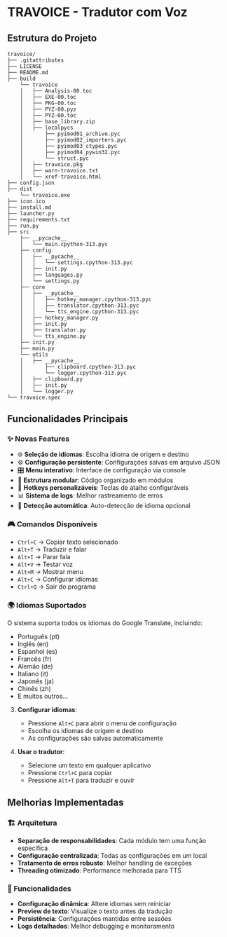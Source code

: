 # TRAVOICE - Tradutor com Voz

## Estrutura do Projeto

```
travoice/
├── .gitattributes
├── LICENSE
├── README.md
├── build
    └── travoice
    │   ├── Analysis-00.toc
    │   ├── EXE-00.toc
    │   ├── PKG-00.toc
    │   ├── PYZ-00.pyz
    │   ├── PYZ-00.toc
    │   ├── base_library.zip
    │   ├── localpycs
    │       ├── pyimod01_archive.pyc
    │       ├── pyimod02_importers.pyc
    │       ├── pyimod03_ctypes.pyc
    │       ├── pyimod04_pywin32.pyc
    │       └── struct.pyc
    │   ├── travoice.pkg
    │   ├── warn-travoice.txt
    │   └── xref-travoice.html
├── config.json
├── dist
    └── travoice.exe
├── icon.ico
├── install.md
├── launcher.py
├── requirements.txt
├── run.py
├── src
    ├── __pycache__
    │   └── main.cpython-313.pyc
    ├── config
    │   ├── __pycache__
    │   │   └── settings.cpython-313.pyc
    │   ├── init.py
    │   ├── languages.py
    │   └── settings.py
    ├── core
    │   ├── __pycache__
    │   │   ├── hotkey_manager.cpython-313.pyc
    │   │   ├── translator.cpython-313.pyc
    │   │   └── tts_engine.cpython-313.pyc
    │   ├── hotkey_manager.py
    │   ├── init.py
    │   ├── translator.py
    │   └── tts_engine.py
    ├── init.py
    ├── main.py
    └── utils
    │   ├── __pycache__
    │       ├── clipboard.cpython-313.pyc
    │       └── logger.cpython-313.pyc
    │   ├── clipboard.py
    │   ├── init.py
    │   └── logger.py
└── travoice.spec
```

## Funcionalidades Principais

### ✨ Novas Features
- 🌐 **Seleção de idiomas**: Escolha idioma de origem e destino
- ⚙️ **Configuração persistente**: Configurações salvas em arquivo JSON
- 🎛️ **Menu interativo**: Interface de configuração via console
- 📁 **Estrutura modular**: Código organizado em módulos
- 🔧 **Hotkeys personalizáveis**: Teclas de atalho configuráveis
- 📊 **Sistema de logs**: Melhor rastreamento de erros
- 🎯 **Detecção automática**: Auto-detecção de idioma opcional

### 🎮 Comandos Disponíveis
- `Ctrl+C` → Copiar texto selecionado
- `Alt+T` → Traduzir e falar
- `Alt+I` → Parar fala
- `Alt+V` → Testar voz
- `Alt+M` → Mostrar menu
- `Alt+C` → Configurar idiomas
- `Ctrl+Q` → Sair do programa

### 🌍 Idiomas Suportados
O sistema suporta todos os idiomas do Google Translate, incluindo:
- Português (pt)
- Inglês (en)
- Espanhol (es)
- Francês (fr)
- Alemão (de)
- Italiano (it)
- Japonês (ja)
- Chinês (zh)
- E muitos outros...

3. **Configurar idiomas**:
   - Pressione `Alt+C` para abrir o menu de configuração
   - Escolha os idiomas de origem e destino
   - As configurações são salvas automaticamente

4. **Usar o tradutor**:
   - Selecione um texto em qualquer aplicativo
   - Pressione `Ctrl+C` para copiar
   - Pressione `Alt+T` para traduzir e ouvir

## Melhorias Implementadas

### 🏗️ Arquitetura
- **Separação de responsabilidades**: Cada módulo tem uma função específica
- **Configuração centralizada**: Todas as configurações em um local
- **Tratamento de erros robusto**: Melhor handling de exceções
- **Threading otimizado**: Performance melhorada para TTS

### 🔧 Funcionalidades
- **Configuração dinâmica**: Altere idiomas sem reiniciar
- **Preview de texto**: Visualize o texto antes da tradução
- **Persistência**: Configurações mantidas entre sessões
- **Logs detalhados**: Melhor debugging e monitoramento
